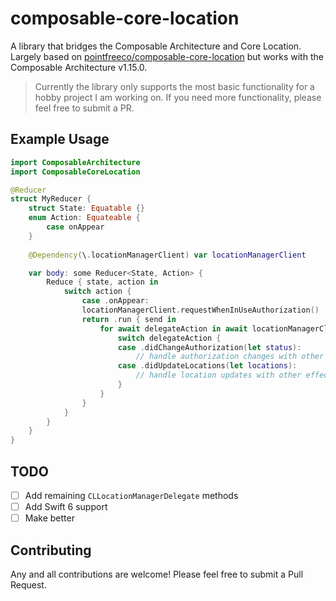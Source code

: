 # composable-core-location

A library that bridges the Composable Architecture and Core Location. 
Largely based on [pointfreeco/composable-core-location](https://github.com/pointfreeco/composable-core-location/tree/main) but works with the Composable Architecture v1.15.0.

> Currently the library only supports the most basic functionality for a hobby project I am working on. If you need more functionality, please feel free to submit a PR.

## Example Usage

```swift
import ComposableArchitecture
import ComposableCoreLocation

@Reducer
struct MyReducer {
    struct State: Equatable {}
    enum Action: Equateable {
        case onAppear
    }
    
    @Dependency(\.locationManagerClient) var locationManagerClient

    var body: some Reducer<State, Action> {
        Reduce { state, action in 
            switch action {
                case .onAppear:
                locationManagerClient.requestWhenInUseAuthorization()
                return .run { send in 
                    for await delegateAction in await locationManagerClient.delegate() {
                        switch delegateAction {
                        case .didChangeAuthorization(let status):
                            // handle authorization changes with other effects
                        case .didUpdateLocations(let locations):
                            // handle location updates with other effects
                        }
                    }
                }
            }
        }
    }
}
```

## TODO 

- [ ] Add remaining `CLLocationManagerDelegate` methods
- [ ] Add Swift 6 support
- [ ] Make better

## Contributing

Any and all contributions are welcome! Please feel free to submit a Pull Request.
